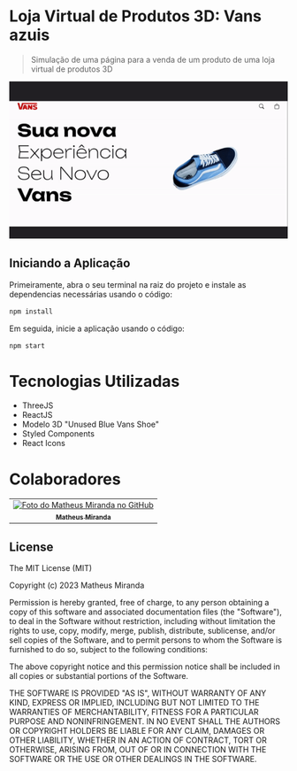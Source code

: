 # Loja Virtual de Produtos 3D: Vans azuis

> Simulação de uma página para a venda de um produto de uma loja virtual de produtos 3D

<img src="./docs/preview.gif" alt="Preview da aplicação">

## Iniciando a Aplicação

Primeiramente, abra o seu terminal na raiz do projeto e instale as dependencias necessárias usando o código:
```bash
npm install
```

Em seguida, inicie a aplicação usando o código:
```bash
npm start
```

# Tecnologias Utilizadas

* ThreeJS
* ReactJS
* Modelo 3D "Unused Blue Vans Shoe"
* Styled Components
* React Icons

# Colaboradores

<table>
  <tr>
    <td align="center">
      <a href="https://github.com/MatheusMiranda1" target="_blank">
        <img src="https://avatars.githubusercontent.com/u/70171112?v=4" width="100px;" alt="Foto do Matheus Miranda no GitHub"/><br>
        <sub>
          <b>Matheus Miranda</b>
        </sub>
      </a>
    </td>
  </tr>
</table>

## License
The MIT License (MIT)

Copyright (c) 2023 Matheus Miranda

Permission is hereby granted, free of charge, to any person obtaining a copy of this software and associated documentation files (the "Software"), to deal in the Software without restriction, including without limitation the rights to use, copy, modify, merge, publish, distribute, sublicense, and/or sell copies of the Software, and to permit persons to whom the Software is furnished to do so, subject to the following conditions:

The above copyright notice and this permission notice shall be included in all copies or substantial portions of the Software.

THE SOFTWARE IS PROVIDED "AS IS", WITHOUT WARRANTY OF ANY KIND, EXPRESS OR IMPLIED, INCLUDING BUT NOT LIMITED TO THE WARRANTIES OF MERCHANTABILITY, FITNESS FOR A PARTICULAR PURPOSE AND NONINFRINGEMENT. IN NO EVENT SHALL THE AUTHORS OR COPYRIGHT HOLDERS BE LIABLE FOR ANY CLAIM, DAMAGES OR OTHER LIABILITY, WHETHER IN AN ACTION OF CONTRACT, TORT OR OTHERWISE, ARISING FROM, OUT OF OR IN CONNECTION WITH THE SOFTWARE OR THE USE OR OTHER DEALINGS IN THE SOFTWARE.